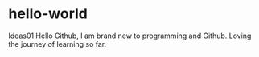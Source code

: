 # hello-world
Ideas01
Hello Github, I am brand new to programming and Github. Loving the journey of learning so far.
